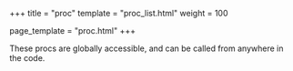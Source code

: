 +++
title = "proc"
template = "proc_list.html"
weight = 100

page_template = "proc.html"
+++

These procs are globally accessible, and can be called from anywhere in the code.